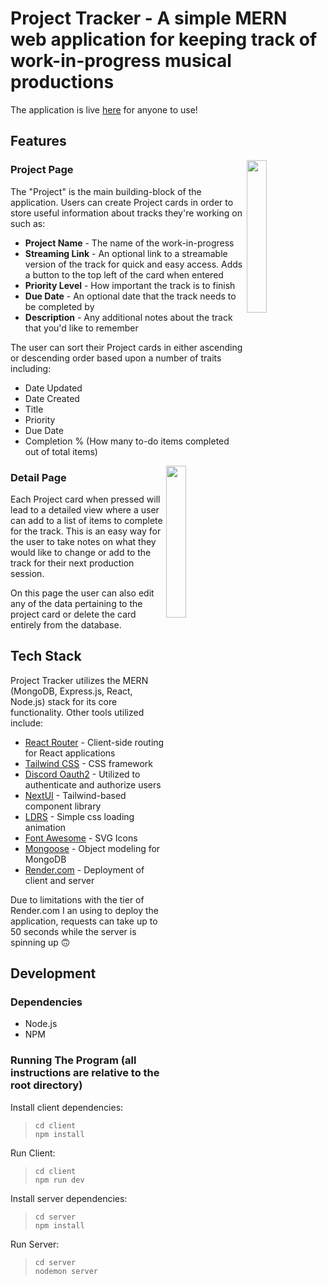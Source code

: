 
# Project Tracker - A simple MERN web application for keeping track of work-in-progress musical productions

The application is live [here](https://tracker.aceauramusic.com) for anyone to use!

## Features


<img align="right" width="25%" src="https://github.com/user-attachments/assets/8d5a2f38-232d-4540-9571-ca8c904912fd" />

### Project Page

The "Project" is the main building-block of the application. Users can create Project cards in order to store useful information about tracks they're working on such as:
- **Project Name** - The name of the work-in-progress
- **Streaming Link** - An optional link to a streamable version of the track for quick and easy access. Adds a button to the top left of the card when entered
- **Priority Level** - How important the track is to finish
- **Due Date** - An optional date that the track needs to be completed by
- **Description** - Any additional notes about the track that you'd like to remember

The user can sort their Project cards in either ascending or descending order based upon a number of traits including:
- Date Updated
- Date Created
- Title
- Priority
- Due Date
- Completion % (How many to-do items completed out of total items)

<img align="right" width="25%" src="https://github.com/user-attachments/assets/ef32979b-723a-4ba6-872f-dfae473bb9bd" />

### Detail Page

Each Project card when pressed will lead to a detailed view where a user can add to a list of items to complete for the track. This is an easy way for the user to take notes on what they would like to change or add to the track for their next production session.

On this page the user can also edit any of the data pertaining to the project card or delete the card entirely from the database.

## Tech Stack

Project Tracker utilizes the MERN (MongoDB, Express.js, React, Node.js) stack for its core functionality. Other tools utilized include:
- [React Router](https://reactrouter.com/en/main) - Client-side routing for React applications
- [Tailwind CSS](https://v2.tailwindcss.com/) - CSS framework
- [Discord Oauth2](https://discord.com/developers/docs/topics/oauth2) - Utilized to authenticate and authorize users
- [NextUI](https://nextui.org/) - Tailwind-based component library
- [LDRS](https://uiball.com/ldrs/) - Simple css loading animation
- [Font Awesome](https://fontawesome.com/) - SVG Icons
- [Mongoose](https://mongoosejs.com/) - Object modeling for MongoDB
- [Render.com](https://render.com/) - Deployment of client and server

Due to limitations with the tier of Render.com I an using to deploy the application, requests can take up to 50 seconds while the server is spinning up 🙃

## Development

### Dependencies

- Node.js
- NPM

### Running The Program (all instructions are relative to the root directory)

Install client dependencies:
> `cd client` <br>
> `npm install`

Run Client:
> `cd client` <br>
> `npm run dev`

Install server dependencies:
> `cd server` <br>
> `npm install`

Run Server:
> `cd server` <br>
> `nodemon server`

